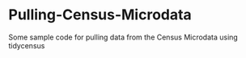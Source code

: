 # Pulling-Census-Microdata
Some sample code for pulling data from the Census Microdata using tidycensus

